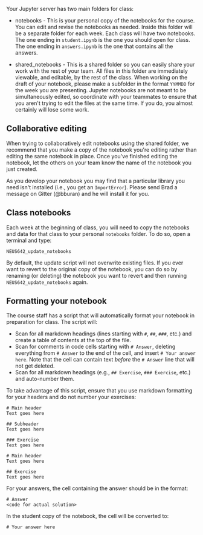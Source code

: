 Your Jupyter server has two main folders for class:

* notebooks - This is your personal copy of the notebooks for the course. You can edit and revise the notebooks as needed. Inside this folder will be a separate folder for each week. Each class will have two notebooks. The one ending in `student.ipynb` is the one you should open for class. The one ending in `answers.ipynb` is the one that contains all the answers.

* shared_notebooks - This is a shared folder so you can easily share your work with the rest of your team. All files in this folder are immediately viewable, and editable, by the rest of the class. When working on the draft of your notebook, please make a subfolder in the format `YYMMDD` for the week you are presenting. Jupyter notebooks are not meant to be simultaneously edited, so coordinate with your teammates to ensure that you aren't trying to edit the files at the same time. If you do, you almost certainly will lose some work.

Collaborative editing
---------------------
When trying to collaboratively edit notebooks using the shared folder, we recommend that you make a copy of the notebook you're editing rather than editing the same notebook in place. Once you've finished editing the notebook, let the others on your team know the name of the notebook you just created.

As you develop your notebook you may find that a particular library you need isn't installed (i.e., you get an `ImportError`). Please send Brad a message on Gitter (@bburan) and he will install it for you.

Class notebooks
---------------
Each week at the beginning of class, you will need to copy the notebooks and data for that class to your personal `notebooks` folder. To do so, open a terminal and type:

	NEUS642_update_notebooks

By default, the update script will not overwrite existing files. If you ever want to revert to the original copy of the notebook, you can do so by renaming (or deleting) the notebook you want to revert and then running `NEUS642_update_notebooks` again.

Formatting your notebook
------------------------
The course staff has a script that will automatically format your notebook in preparation for class. The script will:

* Scan for all markdown headings (lines starting with `#`, `##`, `###`, etc.) and create a table of contents at the top of the file.
* Scan for comments in code cells starting with `# Answer`, deleting everything from `# Answer` to the end of the cell, and insert `# Your answer here`. Note that the cell can contain text *before* the `# Answer` line that will not get deleted.
* Scan for all markdown headings (e.g., `## Exercise`, `### Exercise`, etc.) and auto-number them.

To take advantage of this script, ensure that you use markdown formatting for your headers and do not number your exercises:

    # Main header
	Text goes here

	## Subheader
	Text goes here

	### Exercise
	Text goes here

	# Main header
	Text goes here

	## Exercise
	Text goes here

For your answers, the cell containing the answer should be in the format:

	# Answer
	<code for actual solution>

In the student copy of the notebook, the cell will be converted to:

	# Your answer here
